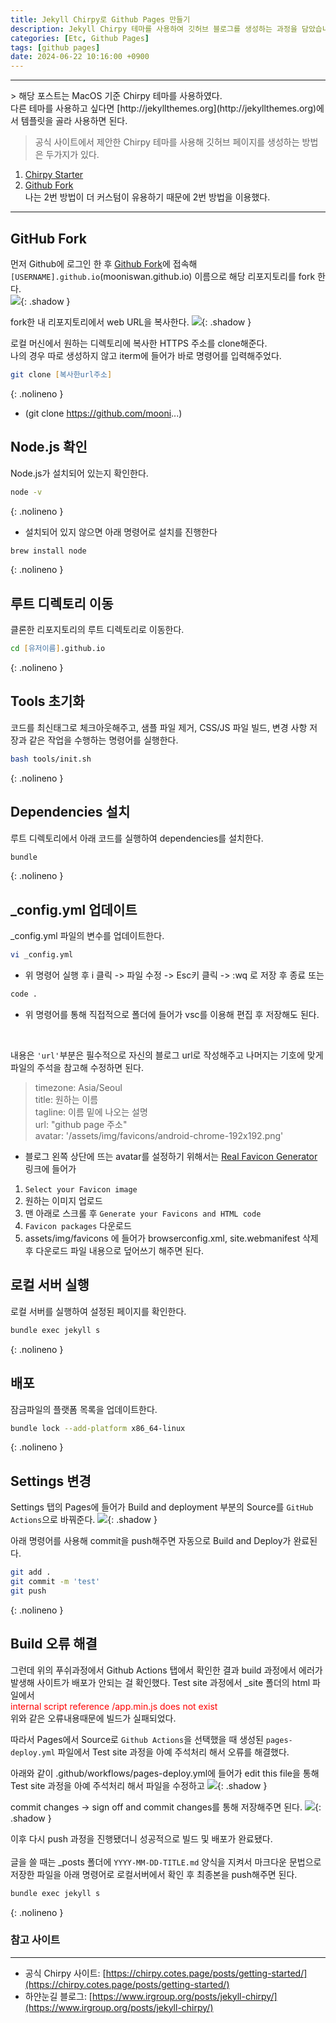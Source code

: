 ```yaml
---
title: Jekyll Chirpy로 Github Pages 만들기
description: Jekyll Chirpy 테마를 사용하여 깃허브 블로그를 생성하는 과정을 담았습니다.
categories: [Etc, Github Pages]
tags: [github pages]
date: 2024-06-22 10:16:00 +0900
---
```


<hr/>
> 해당 포스트는 MacOS 기준 Chirpy 테마를 사용하였다.<br/>
다른 테마를 사용하고 싶다면 [http://jekyllthemes.org](http://jekyllthemes.org)에서 템플릿을 골라 사용하면 된다.

> 공식 사이트에서 제안한 Chirpy 테마를 사용해 깃허브 페이지를 생성하는 방법은 두가지가 있다.
1. [Chirpy Starter](https://github.com/cotes2020/chirpy-starter)
2. [Github Fork](https://github.com/cotes2020/jekyll-theme-chirpy)<br/>
나는 2번 방법이 더 커스텀이 유용하기 때문에 2번 방법을 이용했다.
<hr/>

## GitHub Fork
먼저 Github에 로그인 한 후 [Github Fork](https://github.com/cotes2020/jekyll-theme-chirpy)에 접속해 `[USERNAME].github.io`(mooniswan.github.io) 이름으로 해당 리포지토리를 fork 한다.<br/>
![](/assets/img/fork.png){: .shadow }

fork한 내 리포지토리에서 web URL을 복사한다.
![](/assets/img/clone.png){: .shadow }

로컬 머신에서 원하는 디렉토리에 복사한 HTTPS 주소를 clone해준다.<br/>
나의 경우 따로 생성하지 않고 iterm에 들어가 바로 명령어를 입력해주었다.
```zsh
git clone [복사한url주소]
```
{: .nolineno }
- (git clone https://github.com/mooni...)

## Node.js 확인
Node.js가 설치되어 있는지 확인한다.
```zsh
node -v
```
{: .nolineno }

- 설치되어 있지 않으면 아래 명령어로 설치를 진행한다
```zsh
brew install node
```
{: .nolineno }

## 루트 디렉토리 이동
클론한 리포지토리의 루트 디렉토리로 이동한다.
```zsh
cd [유저이름].github.io
```
{: .nolineno }

## Tools 초기화
코드를 최신태그로 체크아웃해주고, 샘플 파일 제거, CSS/JS 파일 빌드, 변경 사항 저장과 같은 작업을 수행하는 명령어를 실행한다.
```zsh
bash tools/init.sh
```
{: .nolineno }

## Dependencies 설치
루트 디렉토리에서 아래 코드를 실행하여 dependencies를 설치한다.
```zsh
bundle
```
{: .nolineno }

## _config.yml 업데이트
_config.yml 파일의 변수를 업데이트한다.<br/>

```zsh
vi _config.yml
``` 
- 위 명령어 실행 후 i 클릭 -> 파일 수정 -> Esc키 클릭 -> :wq 로 저장 후 종료 또는 <br/>

```zsh
code .
``` 
- 위 명령어를 통해 직접적으로 폴더에 들어가 vsc를 이용해 편집 후 저장해도 된다.
<br/>

내용은 `'url'`부분은 필수적으로 자신의 블로그 url로 작성해주고 나머지는 기호에 맞게 파일의 주석을 참고해 수정하면 된다.

>timezone: Asia/Seoul<br/>
title: 원하는 이름<br/>
tagline: 이름 밑에 나오는 설명<br/>
url: "github page 주소"<br/>
avatar: '/assets/img/favicons/android-chrome-192x192.png'

- 블로그 왼쪽 상단에 뜨는 avatar를 설정하기 위해서는 [Real Favicon Generator](https://realfavicongenerator.net) 링크에 들어가 
1. `Select your Favicon image` 
2. 원하는 이미지 업로드
3. 맨 아래로 스크롤 후 `Generate your Favicons and HTML code`
4. `Favicon packages` 다운로드
4. assets/img/favicons 에 들어가 browserconfig.xml, site.webmanifest 삭제 후 다운로드 파일 내용으로 덮어쓰기 해주면 된다.

## 로컬 서버 실행
로컬 서버를 실행하여 설정된 페이지를 확인한다.
```zsh
bundle exec jekyll s
``` 
{: .nolineno }

## 배포
잠금파일의 플랫폼 목록을 업데이트한다.
```zsh
bundle lock --add-platform x86_64-linux
```
{: .nolineno }

## Settings 변경
Settings 탭의 Pages에 들어가 Build and deployment 부분의 Source를 `GitHub Actions`으로 바꿔준다.
![](/assets/img/source.png){: .shadow }

아래 명령어를 사용해 commit을 push해주면 자동으로 Build and Deploy가 완료된다.
```zsh
git add .
git commit -m 'test'
git push
```
{: .nolineno }

## Build 오류 해결
그런데 위의 푸쉬과정에서 Github Actions 탭에서 확인한 결과 build 과정에서 에러가 발생해 사이트가 배포가 안되는 걸 확인했다.
Test site 과정에서 _site 폴더의 html 파일에서<br/>
<span style="color:red"> internal script reference /app.min.js does not exist </span><br/>
위와 같은 오류내용때문에 빌드가 실패되었다.

따라서 Pages에서 Source로 `Github Actions`을 선택했을 때 생성된 `pages-deploy.yml` 파일에서 Test site 과정을 아예 주석처리 해서 오류를 해결했다. 

아래와 같이 .github/workflows/pages-deploy.yml에 들어가 edit this file을 통해 Test site 과정을 아예 주석처리 해서 파일을 수정하고 
![](/assets/img/img2.png){: .shadow }

commit changes -> sign off and commit changes를 통해 저장해주면 된다. 
![](/assets/img/img1.png){: .shadow }

이후 다시 push 과정을 진행됐더니 성공적으로 빌드 및 배포가 완료됐다.<br/><br/>
글을 쓸 때는 _posts 폴더에 `YYYY-MM-DD-TITLE.md` 양식을 지켜서 마크다운 문법으로 저장한 파일을 아래 명령어로 로컬서버에서 확인 후 최종본을 push해주면 된다.
```zsh
bundle exec jekyll s
``` 
{: .nolineno }

### 참고 사이트
***
* 공식 Chirpy 사이트: [https://chirpy.cotes.page/posts/getting-started/](https://chirpy.cotes.page/posts/getting-started/)
* 하얀눈길 블로그: [https://www.irgroup.org/posts/jekyll-chirpy/](https://www.irgroup.org/posts/jekyll-chirpy/)
